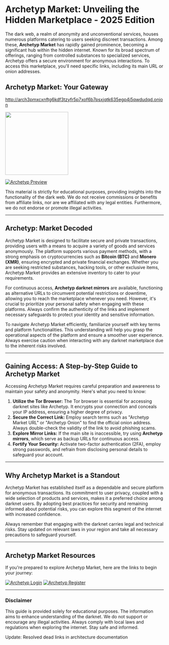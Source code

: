 # Archetyp Market: Unveiling the Hidden Marketplace - 2025 Edition

The dark web, a realm of anonymity and unconventional services, houses numerous platforms catering to users seeking discreet transactions. Among these, **Archetyp Market** has rapidly gained prominence, becoming a significant hub within the hidden internet. Known for its broad spectrum of offerings, ranging from controlled substances to specialized services, Archetyp offers a secure environment for anonymous interactions. To access this marketplace, you'll need specific links, including its main URL or onion addresses.

## Archetyp Market: Your Gateway

http://arch3pmxcxnftg6kdf3tzyfr5p7xof6b7psxjqtk635egp4j5qwdudqd.onion

[<img src="/image/backup.webp" width="200">](http://arch3pmxcxnftg6kdf3tzyfr5p7xof6b7psxjqtk635egp4j5qwdudqd.onion)

<a href="http://arch3pmxcxnftg6kdf3tzyfr5p7xof6b7psxjqtk635egp4j5qwdudqd.onion"><img src="/image/instance.webp" alt="Archetyp Preview" style="max-width: 100%;"></a>

This material is strictly for educational purposes, providing insights into the functionality of the dark web. We do not receive commissions or benefits from affiliate links, nor are we affiliated with any legal entities. Furthermore, we do not endorse or promote illegal activities.

---

## Archetyp: Market Decoded

Archetyp Market is designed to facilitate secure and private transactions, providing users with a means to acquire a variety of goods and services anonymously. The platform supports various payment methods, with a strong emphasis on cryptocurrencies such as **Bitcoin (BTC)** and **Monero (XMR)**, ensuring encrypted and private financial exchanges. Whether you are seeking restricted substances, hacking tools, or other exclusive items, Archetyp Market provides an extensive inventory to cater to your requirements.

For continuous access, **Archetyp darknet mirrors** are available, functioning as alternative URLs to circumvent potential restrictions or downtime, allowing you to reach the marketplace whenever you need. However, it's crucial to prioritize your personal safety when engaging with these platforms. Always confirm the authenticity of the links and implement necessary safeguards to protect your identity and sensitive information.

To navigate Archetyp Market efficiently, familiarize yourself with key terms and platform functionalities. This understanding will help you grasp the operational aspects of the platform and ensure a smoother user experience. Always exercise caution when interacting with any darknet marketplace due to the inherent risks involved.

---

## Gaining Access: A Step-by-Step Guide to Archetyp Market

Accessing Archetyp Market requires careful preparation and awareness to maintain your safety and anonymity. Here's what you need to know:

1.  **Utilize the Tor Browser:** The Tor browser is essential for accessing darknet sites like Archetyp. It encrypts your connection and conceals your IP address, ensuring a higher degree of privacy.
2.  **Secure the Correct Link:** Employ search terms such as "Archetyp Market URL" or "Archetyp Onion" to find the official onion address. Always double-check the validity of the link to avoid phishing scams.
3.  **Explore Mirror Links:** If the main site is inaccessible, try using **Archetyp mirrors**, which serve as backup URLs for continuous access.
4.  **Fortify Your Security:** Activate two-factor authentication (2FA), employ strong passwords, and refrain from disclosing personal details to safeguard your account.

---

## Why Archetyp Market is a Standout

Archetyp Market has established itself as a dependable and secure platform for anonymous transactions. Its commitment to user privacy, coupled with a wide selection of products and services, makes it a preferred choice among darknet users. By adopting best practices for security and remaining informed about potential risks, you can explore this segment of the internet with increased confidence.

Always remember that engaging with the darknet carries legal and technical risks. Stay updated on relevant laws in your region and take all necessary precautions to safeguard yourself.

---

## Archetyp Market Resources

If you're prepared to explore Archetyp Market, here are the links to begin your journey:

<a href="http://arch3pmxcxnftg6kdf3tzyfr5p7xof6b7psxjqtk635egp4j5qwdudqd.onion"><img src="/image/shell.webp" alt="Archetyp Login" style="max-width: 100%;"></a>
<a href="http://arch3pmxcxnftg6kdf3tzyfr5p7xof6b7psxjqtk635egp4j5qwdudqd.onion"><img src="/image/system.webp" alt="Archetyp Register" style="max-width: 100%;"></a>

---

### Disclaimer

This guide is provided solely for educational purposes. The information aims to enhance understanding of the darknet. We do not support or encourage any illegal activities. Always comply with local laws and regulations when exploring the internet. Stay safe and informed.

















Update: Resolved dead links in architecture documentation